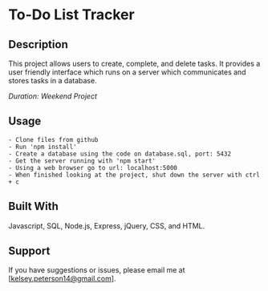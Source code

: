 # To-Do List Tracker

## Description
This project allows users to create, complete, and delete tasks. It provides a user friendly interface which runs on a server which communicates and stores tasks in a database.

_Duration: Weekend Project_

## Usage
    - Clone files from github
    - Run 'npm install'
    - Create a database using the code on database.sql, port: 5432
    - Get the server running with 'npm start'
    - Using a web browser go to url: localhost:5000
    - When finished looking at the project, shut down the server with ctrl + c

## Built With
Javascript, SQL, Node.js, Express, jQuery, CSS, and HTML.

## Support
If you have suggestions or issues, please email me at [kelsey.peterson14@gmail.com].